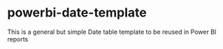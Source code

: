 # powerbi-date-template
This is a general but simple Date table template to be reused in Power BI reports 

